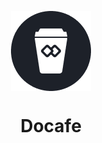 <p align="center">
  <img align="center" src="https://raw.githubusercontent.com/moujinet/assets/main/docafe/png/circle-128.png" height="128" />
  <h1 align="center">
    Docafe
  </h1>
</p>
